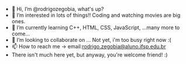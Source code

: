 - 👋 Hi, I’m @rodrigozegobia, what's up?
- 👀 I’m interested in lots of things!! Coding and watching movies are big ones.
- 🌱 I’m currently learning C++, HTML, CSS, JavaScript, ...many more to come...
- 💞️ I’m looking to collaborate on ... Not yet, i'm too busy right now :(
- 📫 How to reach me -> email:rodrigo.zegobia@aluno.ifsp.edu.br
- There isn't much here yet, but anyway, you're welcome friend! :)
